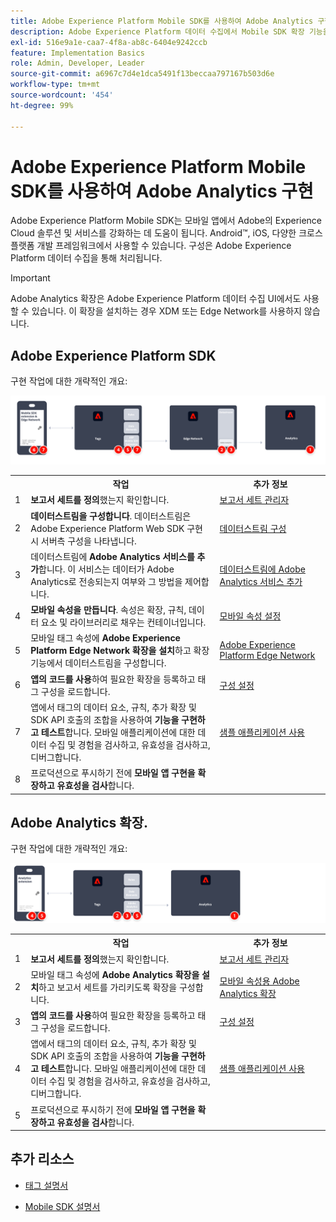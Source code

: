 ```yaml
---
title: Adobe Experience Platform Mobile SDK를 사용하여 Adobe Analytics 구현
description: Adobe Experience Platform 데이터 수집에서 Mobile SDK 확장 기능을 사용하여 Adobe Analytics로 데이터를 전송합니다.
exl-id: 516e9a1e-caa7-4f8a-ab8c-6404e9242ccb
feature: Implementation Basics
role: Admin, Developer, Leader
source-git-commit: a6967c7d4e1dca5491f13beccaa797167b503d6e
workflow-type: tm+mt
source-wordcount: '454'
ht-degree: 99%

---
```


# Adobe Experience Platform Mobile SDK를 사용하여 Adobe Analytics 구현

Adobe Experience Platform Mobile SDK는 모바일 앱에서 Adobe의 Experience Cloud 솔루션 및 서비스를 강화하는 데 도움이 됩니다. Android™, iOS, 다양한 크로스 플랫폼 개발 프레임워크에서 사용할 수 있습니다. 구성은 Adobe Experience Platform 데이터 수집을 통해 처리됩니다.

>[!IMPORTANT]
>
>Adobe Analytics 확장은 Adobe Experience Platform 데이터 수집 UI에서도 사용할 수 있습니다. 이 확장을 설치하는 경우 XDM 또는 Edge Network를 사용하지 않습니다.

## Adobe Experience Platform SDK

구현 작업에 대한 개략적인 개요:

![Analytics 확장 워크플로를 사용하는 Adobe Analytics](../../assets/mobilesdk-annotated.png)

<table style="width:100%">

<tr>
<th style="width:5%"></th><th style="width:60%"><b>작업</b></th><th style="width:35%"><b>추가 정보</b></th>
</tr>

<tr>
<td>1</td>
<td><b>보고서 세트를 정의</b>했는지 확인합니다.</td>
<td><a href="../../../admin/tools/manage-rs/report-suites-admin.md">보고서 세트 관리자</a></td>
</tr>

<tr>
<td>2</td>
<td><b>데이터스트림을 구성합니다</b>. 데이터스트림은 Adobe Experience Platform Web SDK 구현 시 서버측 구성을 나타냅니다.</td>
<td><a href="https://experienceleague.adobe.com/docs/experience-platform/edge/datastreams/configure.html">데이터스트림 구성<a></td> 
</tr>

<td>3</td>
<td>데이터스트림에 <b>Adobe Analytics 서비스를 추가</b>합니다. 이 서비스는 데이터가 Adobe Analytics로 전송되는지 여부와 그 방법을 제어합니다.</td>
<td><a href="https://experienceleague.adobe.com/docs/experience-platform/edge/datastreams/configure.html#analytics">데이터스트림에 Adobe Analytics 서비스 추가</a></td>
</tr>

<tr>
<td>4</td>
<td><b>모바일 속성을 만듭니다</b>. 속성은 확장, 규칙, 데이터 요소 및 라이브러리로 채우는 컨테이너입니다.</td>
<td><a href="https://developer.adobe.com/client-sdks/documentation/getting-started/create-a-mobile-property/">모바일 속성 설정</a></tr>

<tr>
<td>5</td>
<td>모바일 태그 속성에 <b>Adobe Experience Platform Edge Network 확장을 설치</b>하고 확장 기능에서 데이터스트림을 구성합니다.</td>
<td><a href="https://developer.adobe.com/client-sdks/documentation/edge-network/">Adobe Experience Platform Edge Network</a>
</tr>

<tr>
<td>6</td>
<td><b>앱의 코드를 사용</b>하여 필요한 확장을 등록하고 태그 구성을 로드합니다.</td>
<td><a href="https://developer.adobe.com/client-sdks/documentation/user-guides/getting-started-with-platform/overview/#set-up-the-configuration">구성 설정</a></td>
</tr>

<tr>
<td>7</td>
<td>앱에서 태그의 데이터 요소, 규칙, 추가 확장 및 SDK API 호출의 조합을 사용하여 <b>기능을 구현하고 테스트</b>합니다. 모바일 애플리케이션에 대한 데이터 수집 및 경험을 검사하고, 유효성을 검사하고, 디버그합니다.</td>
<td><a href="https://developer.adobe.com/client-sdks/documentation/user-guides/getting-started-with-platform/overview/#use-the-sample-application">샘플 애플리케이션 사용</a>
</tr>

<tr>
<td>8</td>
<td>프로덕션으로 푸시하기 전에 <b>모바일 앱 구현을 확장하고 유효성을 검사</b>합니다.</td>
<td></td> 
</tr>

</table>


## Adobe Analytics 확장.

구현 작업에 대한 개략적인 개요:

![Analytics 확장 워크플로를 사용하는 Adobe Analytics](../../assets/mobilesdk-analytics-annotated.png)

<table style="width:100%">

<tr>
<th style="width:5%"></th><th style="width:60%"><b>작업</b></th><th style="width:35%"><b>추가 정보</b></th>
</tr>

<tr>
<td>1</td>
<td><b>보고서 세트를 정의</b>했는지 확인합니다.</td>
<td><a href="../../../admin/tools/manage-rs/report-suites-admin.md">보고서 세트 관리자</a></td>
</tr>

<tr>
<td>2</td>
<td>모바일 태그 속성에 <b>Adobe Analytics 확장을 설치</b>하고 보고서 세트를 가리키도록 확장을 구성합니다.</td>
<td><a href="https://developer.adobe.com/client-sdks/documentation/adobe-analytics/">모바일 속성용 Adobe Analytics 확장</a>
</tr>

<tr>
<td>3</td>
<td><b>앱의 코드를 사용</b>하여 필요한 확장을 등록하고 태그 구성을 로드합니다.</td>
<td><a href="https://developer.adobe.com/client-sdks/documentation/user-guides/getting-started-with-platform/overview/#set-up-the-configuration">구성 설정</a></td>
</tr>

<tr>
<td>4</td>
<td>앱에서 태그의 데이터 요소, 규칙, 추가 확장 및 SDK API 호출의 조합을 사용하여 <b>기능을 구현하고 테스트</b>합니다. 모바일 애플리케이션에 대한 데이터 수집 및 경험을 검사하고, 유효성을 검사하고, 디버그합니다.</td>
<td><a href="https://developer.adobe.com/client-sdks/documentation/user-guides/getting-started-with-platform/overview/#use-the-sample-application">샘플 애플리케이션 사용</a>
</tr>

<tr>
<td>5</td>
<td>프로덕션으로 푸시하기 전에 <b>모바일 앱 구현을 확장하고 유효성을 검사</b>합니다.</td>
<td></td> 
</tr>

</table>

## 추가 리소스

- [태그 설명서](https://experienceleague.adobe.com/docs/experience-platform/tags/home.html?lang=ko-KR#)

- [Mobile SDK 설명서](https://developer.adobe.com/client-sdks/documentation/)
